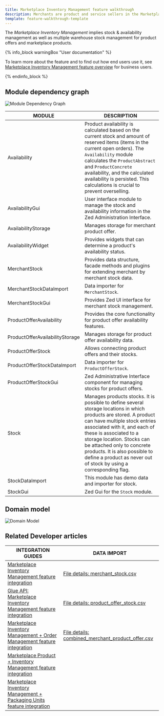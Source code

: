 ```yaml
---
title: Marketplace Inventory Management feature walkthrough
description: Merchants are product and service sellers in the Marketplace.
template: feature-walkthrough-template
---
```


The _Marketplace Inventory Management_ implies stock & availability management as well as multiple warehouse stock management for product offers and marketplace products.

{% info_block warningBox "User documentation" %}

To learn more about the feature and to find out how end users use it, see [Marketplace Inventory Management feature overview](/docs/marketplace/user/features/{{page.version}}/marketplace-inventory-management-feature-overview.html) for business users.

{% endinfo_block %}

## Module dependency graph

![Module Dependency Graph](https://confluence-connect.gliffy.net/embed/image/72767452-8b31-46fd-9c23-8d5416fd02e6.png?utm_medium=live&utm_source=confluence)

| MODULE     | DESCRIPTION |
|---|---|
| Availability |  Product availability is calculated based on the current stock and amount of reserved items (items in the current open orders). The `Availability` module calculates the `ProductAbstract` and `ProductConcrete` availability, and the calculated availability is persisted. This calculations is crucial to prevent overselling.|
| AvailabilityGui | User interface module to manage the stock and availability information in the Zed Administration Interface. |
| AvailabilityStorage | Manages storage for merchant product offer. |
| AvailabilityWidget | Provides widgets that can determine a product's availability status.|
| MerchantStock | Provides data structure, facade methods and plugins for extending merchant by merchant stock data. |
| MerchantStockDataImport | Data importer for `MerchantStock`. |
| MerchantStockGui | Provides Zed UI interface for merchant stock management. |
| ProductOfferAvailability | Provides the core functionality for product offer availability features. |
| ProductOfferAvailabilityStorage | Manages storage for product offer availability data. |
| ProductOfferStock | Allows connecting product offers and their stocks. |
| ProductOfferStockDataImport | Data importer for `ProductOfferStock`. |
| ProductOfferStockGui | Zed Administrative Interface component for managing stocks for product offers. |
| Stock | Manages products stocks. It is possible to define several storage locations in which products are stored. A product can have multiple stock entries associated with it, and each of these is associated to a storage location. Stocks can be attached only to concrete products. It is also possible to define a product as never out of stock by using a corresponding flag. |
| StockDataImport | This module has demo data and importer for stock. |
| StockGui | Zed Gui for the `Stock` module. |

## Domain model

![Domain Model](https://confluence-connect.gliffy.net/embed/image/7be7c0cf-b4d5-41c5-bfc3-e30b76efce31.png?utm_medium=live&utm_source=confluence)

## Related Developer articles

|INTEGRATION GUIDES |DATA IMPORT |
|---------|---------|
| [Marketplace Inventory Management feature integration](/docs/marketplace/dev/feature-integration-guides/{{page.version}}/marketplace-inventory-management-feature-integration.html) | [File details: merchant_stock.csv](/docs/marketplace/dev/data-import/{{page.version}}/file-details-merchant-stock.csv.html) |
| [Glue API: Marketplace Inventory Management feature integration](/docs/marketplace/dev/feature-integration-guides/{{page.version}}/glue/marketplace-inventory-management-feature-integration.html)  | [File details: product_offer_stock.csv](/docs/marketplace/dev/data-import/{{page.version}}/file-details-product-offer-stock.csv.html) |
| [Marketplace Inventory Management + Order Management feature integration](/docs/marketplace/dev/feature-integration-guides/{{page.version}}/marketplace-inventory-management-order-management-feature-integration.html) | [File details: combined_merchant_product_offer.csv](/docs/marketplace/dev/data-import/{{page.version}}/file-details-combined-merchant-product-offer.csv.html) |
| [Marketplace Product + Inventory Management feature integration](/docs/marketplace/dev/feature-integration-guides/{{page.version}}/marketplace-product-inventory-management-feature-integration.html) ||
| [Marketplace Inventory Management + Packaging Units feature integration](/docs/marketplace/dev/feature-integration-guides/{{page.version}}/marketplace-inventory-management-packaging-units-feature-integration.html) ||
